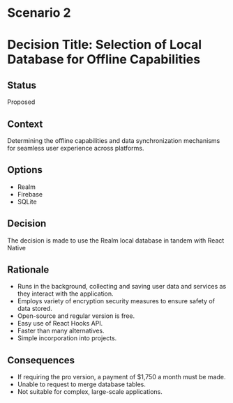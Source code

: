 <!-- # Decision record template by Michael Nygard

This is the template in [Documenting architecture decisions - Michael Nygard](http://thinkrelevance.com/blog/2011/11/15/documenting-architecture-decisions).
You can use [adr-tools](https://github.com/npryce/adr-tools) for managing the ADR files.

In each ADR file, write these sections: -->
# Scenario 2

# Decision Title: Selection of Local Database for Offline Capabilities

## Status

Proposed

## Context

Determining the offline capabilities and data synchronization mechanisms for seamless user experience across platforms.

## Options

- Realm
- Firebase
- SQLite

## Decision

The decision is made to use the Realm local database in tandem with React Native

## Rationale
- Runs in the background, collecting and saving user data and services as they interact with the application.
- Employs variety of encryption security measures to ensure safety of data stored.
- Open-source and regular version is free.
- Easy use of React Hooks API.
- Faster than many alternatives.
- Simple incorporation into projects.

## Consequences
- If requiring the pro version, a payment of $1,750 a month must be made.
- Unable to request to merge database tables.
- Not suitable for complex, large-scale applications.
